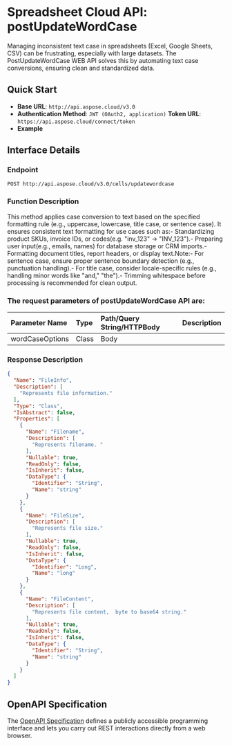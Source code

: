 # **Spreadsheet Cloud API: postUpdateWordCase**

Managing inconsistent text case in spreadsheets (Excel, Google Sheets, CSV) can be frustrating, especially with large datasets. The PostUpdateWordCase WEB API solves this by automating text case conversions, ensuring clean and standardized data. 

## **Quick Start**

- **Base URL**: `http://api.aspose.cloud/v3.0`
- **Authentication Method**: `JWT (OAuth2, application)`  **Token URL**: `https://api.aspose.cloud/connect/token`
- **Example** 
<script src="https://gist.github.com/aspose-cells-cloud-gists/8a5b324fdf3e574dbd747c1a1e24b05d.js?file=Example30_PostUpdateWordCase.cs"></script>

## **Interface Details**

### **Endpoint** 

```
POST http://api.aspose.cloud/v3.0/cells/updatewordcase
```

### **Function Description**
This method applies case conversion to text based on the specified formatting rule (e.g., uppercase, lowercase, title case, or sentence case). It ensures consistent text formatting for use cases such as:- Standardizing product SKUs, invoice IDs, or codes(e.g. "inv_123" -&gt; "INV_123").- Preparing user input(e.g., emails, names) for database storage or CRM imports.- Formatting document titles, report headers, or display text.Note:- For sentence case, ensure proper sentence boundary detection (e.g., punctuation handling).- For title case, consider locale-specific rules (e.g., handling minor words like "and," "the").- Trimming whitespace before processing is recommended for clean output.

### The request parameters of **postUpdateWordCase** API are: 

| Parameter Name | Type | Path/Query String/HTTPBody | Description | 
| :- | :- | :- |:- | 
|wordCaseOptions|Class|Body||


### **Response Description**
```json
{
  "Name": "FileInfo",
  "Description": [
    "Represents file information."
  ],
  "Type": "Class",
  "IsAbstract": false,
  "Properties": [
    {
      "Name": "Filename",
      "Description": [
        "Represents filename. "
      ],
      "Nullable": true,
      "ReadOnly": false,
      "IsInherit": false,
      "DataType": {
        "Identifier": "String",
        "Name": "string"
      }
    },
    {
      "Name": "FileSize",
      "Description": [
        "Represents file size."
      ],
      "Nullable": true,
      "ReadOnly": false,
      "IsInherit": false,
      "DataType": {
        "Identifier": "Long",
        "Name": "long"
      }
    },
    {
      "Name": "FileContent",
      "Description": [
        "Represents file content,  byte to base64 string."
      ],
      "Nullable": true,
      "ReadOnly": false,
      "IsInherit": false,
      "DataType": {
        "Identifier": "String",
        "Name": "string"
      }
    }
  ]
}
```

## OpenAPI Specification

The [OpenAPI Specification](https://reference.aspose.cloud/cells/#/TextProcessingController/PostUpdateWordCase) defines a publicly accessible programming interface and lets you carry out REST interactions directly from a web browser.

